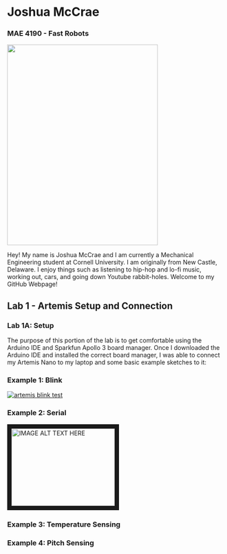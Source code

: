 # Joshua McCrae

### MAE 4190 - Fast Robots

<img src="ferraripose.png" width="350" height="467">

Hey! My name is Joshua McCrae and I am currently a Mechanical Engineering student at Cornell University. I am originally from New Castle, Delaware. I enjoy things such as listening to hip-hop and lo-fi music, working out, cars, and going down Youtube rabbit-holes. Welcome to my GitHub Webpage!

## Lab 1 - Artemis Setup and Connection

### Lab 1A: Setup

The purpose of this portion of the lab is to get comfortable using the Arduino IDE and Sparkfun Apollo 3 board manager. Once I downloaded the Arduino IDE and installed the correct board manager, I was able to connect my Artemis Nano to my laptop and some basic example sketches to it:

### Example 1: Blink

[![artemis blink test](http://img.youtube.com/vi/shorts/U8jd9H0t-VI/0.jpg)](http://www.youtube.com/watch?v=shorts/U8jd9H0t-VI)

### Example 2: Serial

<a href="http://www.youtube.com/watch?feature=player_embedded&v=watch?v=iKPp8C9dj7k&ab_channel=JoshuaMcCrae
" target="_blank"><img src="http://img.youtube.com/vi/watch?v=iKPp8C9dj7k&ab_channel=JoshuaMcCrae/0.jpg" 
alt="IMAGE ALT TEXT HERE" width="240" height="180" border="10" /></a>

### Example 3: Temperature Sensing

<insert temp sensing vid>

### Example 4: Pitch Sensing

<insert pitch sensing vid>




